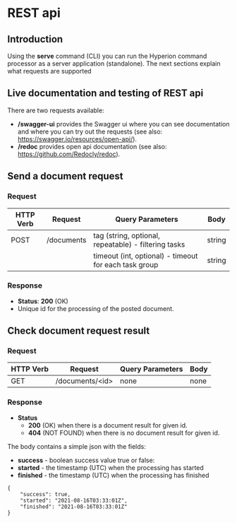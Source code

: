 # REST api

## Introduction

Using the **serve** command (CLI) you can run the Hyperion command processor
as a server application (standalone). The next sections explain what requests
are supported

## Live documentation and testing of REST api

There are two requests available:

 - **/swagger-ui** provides the Swagger ui where you can see documentation and
   where you can try out the requests (see also: https://swagger.io/resources/open-api/).
 - **/redoc** provides open api documentation (see also: https://github.com/Redocly/redoc).

## Send a document request

### Request

| HTTP Verb | Request | Query Parameters | Body
| --------- | ------- | ---------------- | ----
|  POST      | /documents | tag (string, optional, repeatable) - filtering tasks| string
|            |            | timeout (int, optional) - timeout for each task group | string

### Response

 * **Status**: **200** (OK)
 * Unique id for the processing of the posted document.


## Check document request result

### Request

| HTTP Verb | Request | Query Parameters | Body
| --------- | ------- | ---------------- | ----
|  GET      | /documents/\<id\> | none | none

### Response

 - **Status**
   - **200** (OK) when there is a document result for given id.
   - **404** (NOT FOUND) when there is no document result for given id.
    
The body contains a simple json with the fields:
 - **success** - boolean success value true or false:
 - **started** - the timestamp (UTC) when the processing has started
 - **finished** - the timestamp (UTC) when the processing has finished

```
{
    "success": true,
    "started": "2021-08-16T03:33:01Z",
    "finished": "2021-08-16T03:33:01Z"
}
```
